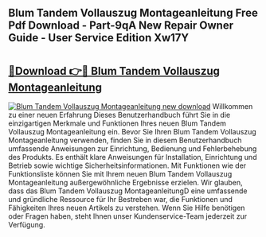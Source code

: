 ## Blum Tandem Vollauszug Montageanleitung Free Pdf Download - Part-9qA New Repair Owner Guide - User Service Edition Xw17Y

# <h2><a href="http://df7btk0.blite.top/?on=Blum+Tandem+Vollauszug+Montageanleitung">🔗Download 👉🔴 Blum Tandem Vollauszug Montageanleitung</a></h2>

[![Blum Tandem Vollauszug Montageanleitung new download](https://i.imgur.com/lujVjoI.png)](http://df7btk0.blite.top/?on=Blum+Tandem+Vollauszug+Montageanleitung)
Willkommen zu einer neuen Erfahrung Dieses Benutzerhandbuch führt Sie in die einzigartigen Merkmale und Funktionen Ihres neuen Blum Tandem Vollauszug Montageanleitung ein. Bevor Sie Ihren Blum Tandem Vollauszug Montageanleitung verwenden, finden Sie in diesem Benutzerhandbuch umfassende Anweisungen zur Einrichtung, Bedienung und Fehlerbehebung des Produkts. Es enthält klare Anweisungen für Installation, Einrichtung und Betrieb sowie wichtige Sicherheitsinformationen. Mit Funktionen wie der Funktionsliste können Sie mit Ihrem neuen Blum Tandem Vollauszug Montageanleitung außergewöhnliche Ergebnisse erzielen. Wir glauben, dass das Blum Tandem Vollauszug MontageanleitungD eine umfassende und gründliche Ressource für Ihr Bestreben war, die Funktionen und Fähigkeiten Ihres neuen Artikels zu verstehen. Wenn Sie Hilfe benötigen oder Fragen haben, steht Ihnen unser Kundenservice-Team jederzeit zur Verfügung.
